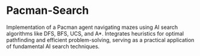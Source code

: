 # Pacman-Search
Implementation of a Pacman agent navigating mazes using AI search algorithms like DFS, BFS, UCS, and A*. Integrates heuristics for optimal pathfinding and efficient problem-solving, serving as a practical application of fundamental AI search techniques.
